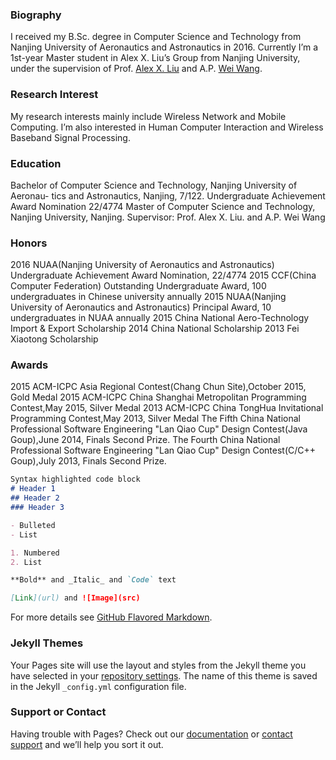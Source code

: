 ### Biography

I received my B.Sc. degree in Computer Science and Technology from Nanjing University of Aeronautics and Astronautics in 2016. Currently I’m a 1st-year Master student in Alex X. Liu’s Group from Nanjing University, under the supervision of Prof. [Alex X. Liu](http://www.cse.msu.edu/~alexliu/home.html) and A.P. [Wei Wang](http://cs.nju.edu.cn/ww/).

### Research Interest


My research interests mainly include Wireless Network and Mobile Computing. I’m also interested in Human Computer Interaction and Wireless Baseband Signal Processing.

### Education

Bachelor of Computer Science and Technology, Nanjing University of Aeronau- tics and Astronautics, Nanjing, 7/122.
Undergraduate Achievement Award Nomination 22/4774
Master of Computer Science and Technology, Nanjing University, Nanjing. Supervisor: Prof. Alex X. Liu. and A.P. Wei Wang

### Honors
2016 NUAA(Nanjing University of Aeronautics and Astronautics) Undergraduate Achievement Award Nomination, 22/4774
2015 CCF(China Computer Federation) Outstanding Undergraduate Award, 100 undergraduates in Chinese university annually
2015 NUAA(Nanjing University of Aeronautics and Astronautics) Principal Award, 10 undergraduates in NUAA annually
2015 China National Aero-Technology Import & Export Scholarship
2014 China National Scholarship
2013 Fei Xiaotong Scholarship

### Awards
2015 ACM-ICPC Asia Regional Contest(Chang Chun Site),October 2015, Gold Medal
2015 ACM-ICPC China Shanghai Metropolitan Programming Contest,May 2015, Silver Medal
2013 ACM-ICPC China TongHua Invitational Programming Contest,May 2013, Silver Medal
The Fifth China National Professional Software Engineering "Lan Qiao Cup" Design Contest(Java Goup),June 2014,
Finals Second Prize.
The Fourth China National Professional Software Engineering "Lan Qiao Cup" Design Contest(C/C++ Goup),July 2013,
Finals Second Prize.

```markdown
Syntax highlighted code block
# Header 1
## Header 2
### Header 3

- Bulleted
- List

1. Numbered
2. List

**Bold** and _Italic_ and `Code` text

[Link](url) and ![Image](src)
```

For more details see [GitHub Flavored Markdown](https://guides.github.com/features/mastering-markdown/).

### Jekyll Themes

Your Pages site will use the layout and styles from the Jekyll theme you have selected in your [repository settings](https://github.com/Samsonsjarkal/KeSun/settings). The name of this theme is saved in the Jekyll `_config.yml` configuration file.

### Support or Contact

Having trouble with Pages? Check out our [documentation](https://help.github.com/categories/github-pages-basics/) or [contact support](https://github.com/contact) and we’ll help you sort it out.
